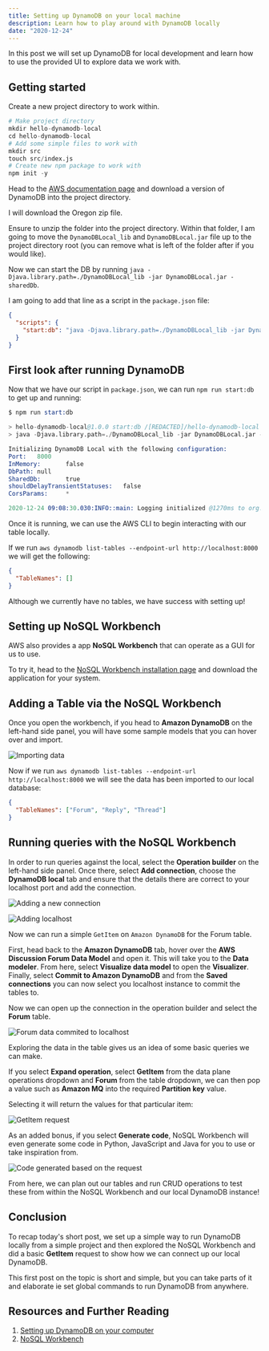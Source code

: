 ```yaml
---
title: Setting up DynamoDB on your local machine
description: Learn how to play around with DynamoDB locally
date: "2020-12-24"
---
```


In this post we will set up DynamoDB for local development and learn how to use the provided UI to explore data we work with.

## Getting started

Create a new project directory to work within.

```s
# Make project directory
mkdir hello-dynamodb-local
cd hello-dynamodb-local
# Add some simple files to work with
mkdir src
touch src/index.js
# Create new npm package to work with
npm init -y
```

Head to the [AWS documentation page](https://docs.aws.amazon.com/amazondynamodb/latest/developerguide/DynamoDBLocal.DownloadingAndRunning.html) and download a version of DynamoDB into the project directory.

I will download the Oregon zip file.

Ensure to unzip the folder into the project directory. Within that folder, I am going to move the `DynamoDBLocal_lib` and `DynamoDBLocal.jar` file up to the project directory root (you can remove what is left of the folder after if you would like).

Now we can start the DB by running `java -Djava.library.path=./DynamoDBLocal_lib -jar DynamoDBLocal.jar -sharedDb`.

I am going to add that line as a script in the `package.json` file:

```json
{
  "scripts": {
    "start:db": "java -Djava.library.path=./DynamoDBLocal_lib -jar DynamoDBLocal.jar -sharedDb"
  }
}
```

## First look after running DynamoDB

Now that we have our script in `package.json`, we can run `npm run start:db` to get up and running:

```s
$ npm run start:db

> hello-dynamodb-local@1.0.0 start:db /[REDACTED]/hello-dynamodb-local
> java -Djava.library.path=./DynamoDBLocal_lib -jar DynamoDBLocal.jar -sharedDb

Initializing DynamoDB Local with the following configuration:
Port:   8000
InMemory:       false
DbPath: null
SharedDb:       true
shouldDelayTransientStatuses:   false
CorsParams:     *

2020-12-24 09:08:30.030:INFO::main: Logging initialized @1270ms to org.eclipse.jetty.util.log.StdErrLog
```

Once it is running, we can use the AWS CLI to begin interacting with our table locally.

If we run `aws dynamodb list-tables --endpoint-url http://localhost:8000` we will get the following:

```json
{
  "TableNames": []
}
```

Although we currently have no tables, we have success with setting up!

## Setting up NoSQL Workbench

AWS also provides a app **NoSQL Workbench** that can operate as a GUI for us to use.

To try it, head to the [NoSQL Workbench installation page](https://docs.aws.amazon.com/amazondynamodb/latest/developerguide/workbench.html) and download the application for your system.

## Adding a Table via the NoSQL Workbench

Once you open the workbench, if you head to **Amazon DynamoDB** on the left-hand side panel, you will have some sample models that you can hover over and import.

![Importing data](../assets/2021-01-11-1-importing-data.png)

Now if we run `aws dynamodb list-tables --endpoint-url http://localhost:8000` we will see the data has been imported to our local database:

```json
{
  "TableNames": ["Forum", "Reply", "Thread"]
}
```

## Running queries with the NoSQL Workbench

In order to run queries against the local, select the **Operation builder** on the left-hand side panel. Once there, select **Add connection**, choose the **DynamoDB local** tab and ensure that the details there are correct to your localhost port and add the connection.

![Adding a new connection](../assets/2021-01-11-2-add-new-connection.png)

![Adding localhost](../assets/2021-01-11-3-adding-localhost.png)

Now we can run a simple `GetItem` on `Amazon DynamoDB` for the Forum table.

First, head back to the **Amazon DynamoDB** tab, hover over the **AWS Discussion Forum Data Model** and open it. This will take you to the **Data modeler**. From here, select **Visualize data model** to open the **Visualizer**. Finally, select **Commit to Amazon DynamoDB** and from the **Saved connections** you can now select you localhost instance to commit the tables to.

Now we can open up the connection in the operation builder and select the **Forum** table.

![Forum data commited to localhost](../assets/2021-01-11-4-exploring-data.png)

Exploring the data in the table gives us an idea of some basic queries we can make.

If you select **Expand operation**, select **GetItem** from the data plane operations dropdown and **Forum** from the table dropdown, we can then pop a value such as **Amazon MQ** into the required **Partition key** value.

Selecting it will return the values for that particular item:

![GetItem request](../assets/2021-01-11-5-get-item.png)

As an added bonus, if you select **Generate code**, NoSQL Workbench will even generate some code in Python, JavaScript and Java for you to use or take inspiration from.

![Code generated based on the request](../assets/2021-01-11-6-generated-code.png)

From here, we can plan out our tables and run CRUD operations to test these from within the NoSQL Workbench and our local DynamoDB instance!

## Conclusion

To recap today's short post, we set up a simple way to run DynamoDB locally from a simple project and then explored the NoSQL Workbench and did a basic **GetItem** request to show how we can connect up our local DynamoDB.

This first post on the topic is short and simple, but you can take parts of it and elaborate ie set global commands to run DynamoDB from anywhere.

## Resources and Further Reading

1. [Setting up DynamoDB on your computer](https://docs.aws.amazon.com/amazondynamodb/latest/developerguide/DynamoDBLocal.DownloadingAndRunning.html)
2. [NoSQL Workbench](https://docs.aws.amazon.com/amazondynamodb/latest/developerguide/workbench.html)
